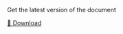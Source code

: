 Get the latest version of the document

[📄 Download](https://raw.githubusercontent.com/netbee-online/NetbeePos/main/NetbeePOS-Protocol.pdf)
